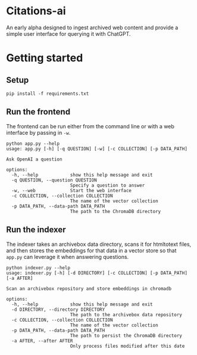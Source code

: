 # Citations-ai
An early alpha designed to ingest archived web content and provide a simple user interface for querying it with ChatGPT.

# Getting started

## Setup

```
pip install -f requirements.txt
```

## Run the frontend

The frontend can be run either from the command line or with a web interface by passing in `-w`.

```
python app.py --help
usage: app.py [-h] [-q QUESTION] [-w] [-c COLLECTION] [-p DATA_PATH]

Ask OpenAI a question

options:
  -h, --help            show this help message and exit
  -q QUESTION, --question QUESTION
                        Specify a question to answer
  -w, --web             Start the web interface
  -c COLLECTION, --collection COLLECTION
                        The name of the vector collection
  -p DATA_PATH, --data-path DATA_PATH
                        The path to the ChromaDB directory
```

## Run the indexer

The indexer takes an archivebox data directory, scans it for htmltotext files, and then stores the embeddings for that data in a vector store so that `app.py` can leverage it when answering questions.

```
python indexer.py --help
usage: indexer.py [-h] [-d DIRECTORY] [-c COLLECTION] [-p DATA_PATH] [-a AFTER]

Scan an archivebox repository and store embeddings in chromadb

options:
  -h, --help            show this help message and exit
  -d DIRECTORY, --directory DIRECTORY
                        The path to the archivebox data repository
  -c COLLECTION, --collection COLLECTION
                        The name of the vector collection
  -p DATA_PATH, --data-path DATA_PATH
                        The path to persist the ChromaDB directory
  -a AFTER, --after AFTER
                        Only process files modified after this date
```